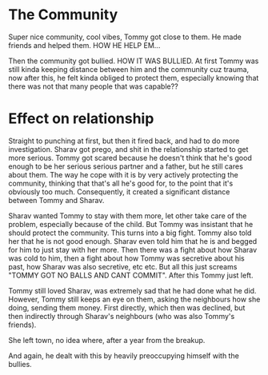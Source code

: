 # The Community
Super nice community, cool vibes, Tommy got close to them. He made friends and helped them. HOW HE HELP EM...

Then the community got bullied. HOW IT WAS BULLIED. At first Tommy was still kinda keeping distance between him and the community cuz trauma, now after this, he felt kinda obliged to protect them, especially knowing that there was not that many people that was capable??
# Effect on relationship
Straight to punching at first, but then it fired back, and had to do more investigation. Sharav got prego, and shit in the relationship started to get more serious. Tommy got scared because he doesn't think that he's good enough to be her serious serious partner and a father, but he still cares about them. The way he cope with it is by very actively protecting the community, thinking that that's all he's good for, to the point that it's obviously too much. Consequently, it created a significant distance between Tommy and Sharav.

Sharav wanted Tommy to stay with them more, let other take care of the problem, especially because of the child. But Tommy was insistant that he should protect the community. This turns into a big fight. Tommy also told her that he is not good enough. Sharav even told him that he is and begged for him to just stay with her more. Then there was a fight about how Sharav was cold to him, then a fight about how Tommy was secretive about his past, how Sharav was also secretive, etc etc. But all this just screams "TOMMY GOT NO BALLS AND CANT COMMIT". After this Tommy just left.

Tommy still loved Sharav, was extremely sad that he had done what he did. However, Tommy still keeps an eye on them, asking the neighbours how she doing, sending them money. First directly, which then was declined, but then indirectly through Sharav's neighbours (who was also Tommy's friends).

She left town, no idea where, after a year from the breakup.

And again, he dealt with this by heavily preoccupying himself with the bullies.